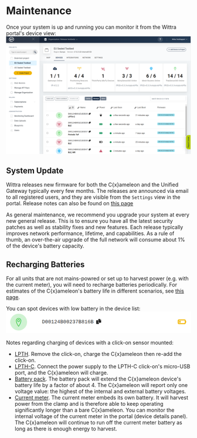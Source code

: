 # Maintenance

Once your system is up and running you can monitor it from the Wittra portal's device view:
![Cloud service overview](images/portal-project-overview.png)

## System Update

Wittra releases new firmware for both the C{x}ameleon and the Unified Gateway
typically every few months. The releases are announced via email to all registered
users, and they are visible from the `Settings` view in the portal. Release notes
can also be found on [this page](resources-release-notes-system.md)

As general maintenance, we recommend you upgrade your system at every new general release.
This is to ensure you have all the latest security patches as well as stability fixes
and new features. Each release typically improves network performance, lifetime,
and capabilities. As a rule of thumb, an over-the-air upgrade of the full network
will consume about 1% of the device's battery capacity.

## Recharging Batteries

For all units that are not mains-powred or set up to harvest power (e.g. with the current meter),
you will need to recharge batteries periodically. For estimates of the C{x}ameleon's battery
life in different scenarios, see [this page](resources-system-capabilities.md).

You can spot devices with low battery in the device list:
![A device with low battery](images/battery-low.png)

Notes regarding charging of devices with a click-on sensor mounted:
* [LPTH](/products-lpth-lpthc.md). Remove the click-on, charge the C{x}ameleon then re-add the click-on.
* [LPTH-C](/products-lpth-lpthc.md). Connect the power supply to the LPTH-C click-on's micro-USB port,
and the C{x}ameleon will charge.
* [Battery pack](/products-battery-pack.md). The battery pack will extend the C{x}ameleon device's battery
life by a factor of about 4. The C{x}ameleon will report only one voltage value: the highest of the
internal and external battery voltages.
* [Current meter](/products-current-meter.md). The current meter embeds its own battery. It will
harvest power from the clamp and is therefore able to keep operating significantly longer
than a bare C{x}ameleon. You can monitor the internal voltage of the current meter
in the portal (device details panel). The C{x}ameleon will continue to run off the current meter
battery as long as there is enough energy to harvest.